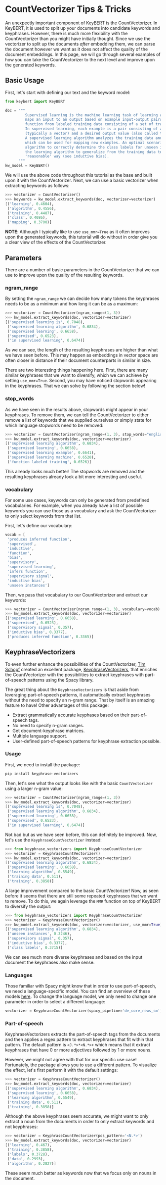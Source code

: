 # CountVectorizer Tips & Tricks

An unexpectly important component of KeyBERT is the CountVectorizer. In KeyBERT, it is used to split up your documents into candidate keywords and keyphrases. However, 
there is much more flexibility with the CountVectorizer than you might have initially thought. Since we use the vectorizer to split up the documents *after* embedding them, 
we can parse the document however we want as it does not affect the quality of the document embeddings. In this page, we will go through several examples of how you can take 
the CountVectorizer to the next level and improve upon the generated keywords. 


## **Basic Usage**

First, let's start with defining our text and the keyword model:

```python
from keybert import KeyBERT

doc = """
         Supervised learning is the machine learning task of learning a function that
         maps an input to an output based on example input-output pairs.[1] It infers a
         function from labeled training data consisting of a set of training examples.[2]
         In supervised learning, each example is a pair consisting of an input object
         (typically a vector) and a desired output value (also called the supervisory signal). 
         A supervised learning algorithm analyzes the training data and produces an inferred function, 
         which can be used for mapping new examples. An optimal scenario will allow for the 
         algorithm to correctly determine the class labels for unseen instances. This requires 
         the learning algorithm to generalize from the training data to unseen situations in a 
         'reasonable' way (see inductive bias).
      """
kw_model = KeyBERT()
```

We will use the above code throughout this tutorial as the base and built upon it with the CountVectorizer. 
Next, we can use a basic vectorizer when extracting keywords as follows:


```python
>>> vectorizer = CountVectorizer()
>>> keywords = kw_model.extract_keywords(doc, vectorizer=vectorizer)
[('learning', 0.4604),
 ('algorithm', 0.4556),
 ('training', 0.4487),
 ('class', 0.4086),
 ('mapping', 0.3700)]
```

**NOTE**: Although I typically like to use `use_mmr=True` as it often improves upon the generated keywords, this tutorial will do without 
in order give you a clear view of the effects of the CountVectorizer. 

## **Parameters**

There are a number of basic parameters in the CountVectorizer that we can use to improve upon the quality of the resulting keywords. 

### ngram_range

By setting the `ngram_range` we can decide how many tokens the keyphrases needs to be as a minimum and how long it can be as a maximum:

```python
>>> vectorizer = CountVectorizer(ngram_range=(1, 3))
>>> kw_model.extract_keywords(doc, vectorizer=vectorizer)
[('supervised learning is', 0.7048),
 ('supervised learning algorithm', 0.6834),
 ('supervised learning', 0.6658),
 ('supervised', 0.6523),
 ('in supervised learning', 0.6474)]
```

As we can see, the length of the resulting keyphrases are higher than what we have seen before. This may happen as embeddings in vector space are often closer 
in distance if their document counterparts in similar in size. 

There are two interesting things happening here. First, there are many similar keyphrases that we want to diversify, which we can achieve by setting `use_mmr=True`. Second, 
you may have noticed stopwords appearing in the keyphrases. That we can solve by following the section below!

### stop_words

As we have seen in the results above, stopwords might appear in your keyphrases. To remove them, we can tell the CountVectorizer to either remove a list of keywords 
that we supplied ourselves or simply state for which language stopwords need to be removed:

```python
>>> vectorizer = CountVectorizer(ngram_range=(1, 3), stop_words="english")
>>> kw_model.extract_keywords(doc, vectorizer=vectorizer)
[('supervised learning algorithm', 0.6834),
 ('supervised learning', 0.6658),
 ('supervised learning example', 0.6641),
 ('supervised learning machine', 0.6528),
 ('function labeled training', 0.6526)]
```

This already looks much better! The stopwords are removed and the resulting keyphrases already look a bit more interesting and useful.

### vocabulary

For some use cases, keywords can only be generated from predefined vocabularies. For example, when you already have a list of possible keywords you can use those as a vocabulary and 
ask the CountVectorizer to only select keywords from that list. 

First, let's define our vocabulary:

```python
vocab = [
 'produces inferred function',
 'supervised', 
 'inductive', 
 'function', 
 'bias', 
 'supervisory', 
 'supervised learning',
 'infers function',
 'supervisory signal',
 'inductive bias',
 'unseen instances']
```

Then, we pass that vocabulary to our CountVectorizer and extract our keywords:

```python
>>> vectorizer = CountVectorizer(ngram_range=(1, 3), vocabulary=vocab)
>>> kw_model.extract_keywords(doc, vectorizer=vectorizer)
[('supervised learning', 0.6658),
 ('supervised', 0.6523),
 ('supervisory signal', 0.357),
 ('inductive bias', 0.3377),
 ('produces inferred function', 0.3365)]
```

## **KeyphraseVectorizers**

To even further enhance the possibilities of the CountVectorizer, [Tim Schopf](https://github.com/TimSchopf) created an excellent package, [KeyphraseVectorizers](https://github.com/TimSchopf/KeyphraseVectorizers), that enriches the CountVectorizer with the possibilities to extract keyphrases with part-of-speech patterns using the Spacy library. 

The great thing about the `KeyphraseVectorizers` is that aside from leveraging part-of-speech patterns, it automatically extract keyphrases without the need to specify 
an n-gram range. That by itself is an amazing feature to have! Other advantages of this package:

* Extract grammatically accurate keyphases based on their part-of-speech tags.
* No need to specify n-gram ranges.
* Get document-keyphrase matrices.
* Multiple language support.
* User-defined part-of-speech patterns for keyphrase extraction possible.


### Usage

First, we need to install the package:

```bash
pip install keyphrase-vectorizers
```

Then, let's see what the output looks like with the basic `CountVectorizer` using a larger n-gram value:

```python
>>> vectorizer = CountVectorizer(ngram_range=(1, 3))
>>> kw_model.extract_keywords(doc, vectorizer=vectorizer)
[('supervised learning is', 0.7048),
 ('supervised learning algorithm', 0.6834),
 ('supervised learning', 0.6658),
 ('supervised', 0.6523),
 ('in supervised learning', 0.6474)]
```

Not bad but as we have seen before, this can definitely be improved. Now, let's use the `KeyphraseCountVectorizer` instead:

```python
>>> from keyphrase_vectorizers import KeyphraseCountVectorizer
>>> vectorizer = KeyphraseCountVectorizer()
>>> kw_model.extract_keywords(doc, vectorizer=vectorizer)
[('supervised learning algorithm', 0.6834),
 ('supervised learning', 0.6658),
 ('learning algorithm', 0.5549),
 ('training data', 0.511),
 ('training', 0.3858)]
```

A large improvement compared to the basic CountVectorizer! Now, as seen before it seems that there are still some repeated keyphrases that we want to remove. To do this, 
we again leverage the `MMR` function on top of KeyBERT to diversify the output:

```python
>>> from keyphrase_vectorizers import KeyphraseCountVectorizer
>>> vectorizer = KeyphraseCountVectorizer()
>>> kw_model.extract_keywords(doc, vectorizer=vectorizer, use_mmr=True)
[('supervised learning algorithm', 0.6834),
 ('unseen instances', 0.3246),
 ('supervisory signal', 0.357),
 ('inductive bias', 0.3377),
 ('class labels', 0.3715)]
```

We can see much more diverse keyphrases and based on the input document the keyphrases also make sense. 


### Languages

Those familiar with Spacy might know that in order to use part-of-speech, we need a language-specific model. 
You can find an overview of these models [here](https://spacy.io/models). To change the language model, we only need to change 
one parameter in order to select a different language:

```python
vectorizer = KeyphraseCountVectorizer(spacy_pipeline='de_core_news_sm')
```


### Part-of-speech

KeyphraseVectorizers extracts the part-of-speech tags from the documents and then applies a regex pattern to extract 
keyphrases that fit within that pattern. The default pattern is `<J.*>*<N.*>+` which means that it extract keyphrases 
that have 0 or more adjectives followed by 1 or more nouns. 

However, we might not agree with that for our specific use case! Fortunately, the package allows you to use a different 
pattern. To visualize the effect, let's first perform it with the default settings:

```python
>>> vectorizer = KeyphraseCountVectorizer()
>>> kw_model.extract_keywords(doc, vectorizer=vectorizer)
[('supervised learning algorithm', 0.6834),
 ('supervised learning', 0.6658),
 ('learning algorithm', 0.5549),
 ('training data', 0.511),
 ('training', 0.3858)]
```

Although the above keyphrases seem accurate, we might want to only extract a noun from the documents in 
order to only extract keywords and not keyphrases:

```python
>>> vectorizer = KeyphraseCountVectorizer(pos_pattern='<N.*>')
>>> kw_model.extract_keywords(doc, vectorizer=vectorizer)
[('learning', 0.467),
 ('training', 0.3858),
 ('labels', 0.3728),
 ('data', 0.2993),
 ('algorithm', 0.2827)]
```

These seem much better as keywords now that we focus only on nouns in the document. 